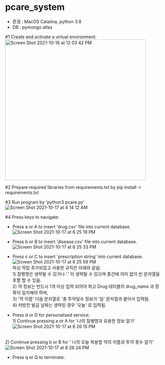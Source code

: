 # pcare_system

* 환경 : MacOS Catalina, python 3.8
* DB : pymongo atlas

#1 Create and activate a virtual environment: <br>
<img width="453" alt="Screen Shot 2021-10-16 at 12 03 42 PM" src="https://user-images.githubusercontent.com/67300266/137571377-aed3ee82-ef4b-4036-aa25-b0672b385f31.png">

#2 Prepare required libraries from requirements.txt by pip install -r requirements.txt <br>

#3 Run program by 'python3 pcare.py' <br>
![Screen Shot 2021-10-17 at 4 14 12 AM](https://user-images.githubusercontent.com/67300266/137599549-a688b580-d5e4-46f6-a59a-0d7afcf9d5c8.png)

#4 Press keys to navigate:
- Press a or A to insert 'drug.csv' file into current database.<br> ![Screen Shot 2021-10-17 at 6 25 19 PM](https://user-images.githubusercontent.com/67300266/137621070-62cf0c3f-e3b9-4839-8a65-8898de2ccf00.png)


- Press b or B to insert 'disease.csv' file into current database. <br> ![Screen Shot 2021-10-17 at 6 25 33 PM](https://user-images.githubusercontent.com/67300266/137621080-546869f9-a4eb-4c04-84b1-56cce45f6e02.png)

- Press c or C to insert 'prescription string' into current database. <br>![Screen Shot 2021-10-17 at 6 25 59 PM](https://user-images.githubusercontent.com/67300266/137621084-0123b2c0-fa55-4e15-a16d-a6b19808cf04.png)
<br> 파싱 작업 추가되었고 사용한 규칙은 아래와 같음: 
<br> 1) 질병명은 생략될 수 있거나 '.' 이 생략될 수 있으며 중간에 의미 없이 빈 문자열을 포함 할 수 있음.
<br> 2) 약 정보는 반드시 1개 이상 입력 되어야 하고 Drug 테이블의 drug_name 과 정확히 일치해야 하며,
<br> 3) '약 이름' 다음 문자열로 '총 투약일수 정보가 '일' 문자열과 붙어서 입력됨.
<br> 4) 처방전 발급 날짜는 생략된 경우 '오늘' 로 입력됨.
- Press d or D for personalised service:
<br> 1) Continue pressing a or A for '나의 질병명과 유용한 정보 알기' <br>![Screen Shot 2021-10-17 at 6 26 15 PM](https://user-images.githubusercontent.com/67300266/137621097-039e6be3-49f6-40a3-a6dd-741cb79566c1.png)

<br> 2) Continue pressing b or B for ' 나의 오늘 복용할 약의 이름과 투약 횟수 알기'<br>![Screen Shot 2021-10-17 at 6 26 24 PM](https://user-images.githubusercontent.com/67300266/137621102-6d84910e-859f-4f2d-9e2b-5c7722db77e4.png)

- Press q or Q to terminate. <br>
